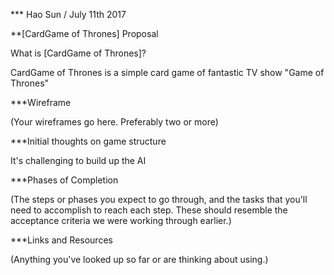 *** Hao Sun / July 11th 2017

**[CardGame of Thrones] Proposal

What is [CardGame of Thrones]?

CardGame of Thrones is a simple card game of fantastic TV show "Game of Thrones"

***Wireframe

(Your wireframes go here. Preferably two or more)

***Initial thoughts on game structure

It's challenging to build up the AI 

***Phases of Completion

(The steps or phases you expect to go through, and the tasks that you'll need to accomplish to reach each step. These should resemble the acceptance criteria we were working through earlier.)

***Links and Resources

(Anything you've looked up so far or are thinking about using.)
